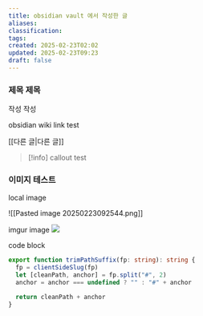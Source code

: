 ```yaml
---
title: obsidian vault 에서 작성한 글
aliases: 
classification: 
tags: 
created: 2025-02-23T02:02
updated: 2025-02-23T09:23
draft: false
---
```


### 제목 제목

작성 작성

obsidian wiki link test

[[다른 글|다른 글]]

>[!info]
>callout test

### 이미지 테스트

local image

![[Pasted image 20250223092544.png]]

imgur image
![](https://i.imgur.com/0MQtKSP.png)

code block

```ts
export function trimPathSuffix(fp: string): string {
  fp = clientSideSlug(fp)
  let [cleanPath, anchor] = fp.split("#", 2)
  anchor = anchor === undefined ? "" : "#" + anchor

  return cleanPath + anchor
}
```
